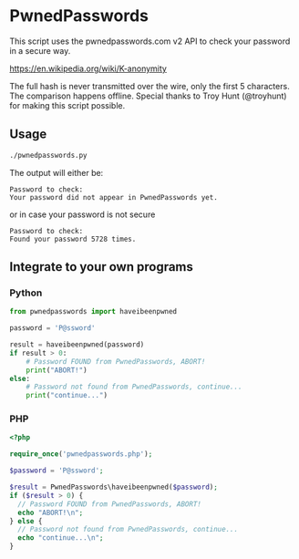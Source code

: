 # PwnedPasswords

This script uses the pwnedpasswords.com v2 API to check your password in a secure way.

https://en.wikipedia.org/wiki/K-anonymity

The full hash is never transmitted over the wire, only the first 5 characters. The comparison
happens offline. Special thanks to Troy Hunt (@troyhunt) for making this script possible.

## Usage

```sh
./pwnedpasswords.py
```

The output will either be:

```
Password to check: 
Your password did not appear in PwnedPasswords yet.
```

or in case your password is not secure

```
Password to check: 
Found your password 5728 times.
```

## Integrate to your own programs

### Python

```python
from pwnedpasswords import haveibeenpwned

password = 'P@ssword'

result = haveibeenpwned(password)
if result > 0:
	# Password FOUND from PwnedPasswords, ABORT!
	print("ABORT!")
else:
	# Password not found from PwnedPasswords, continue...
	print("continue...")
```

### PHP

```php
<?php

require_once('pwnedpasswords.php');

$password = 'P@ssword';

$result = PwnedPasswords\haveibeenpwned($password);
if ($result > 0) {
  // Password FOUND from PwnedPasswords, ABORT!
  echo "ABORT!\n";
} else {
  // Password not found from PwnedPasswords, continue...
  echo "continue...\n";
}
```